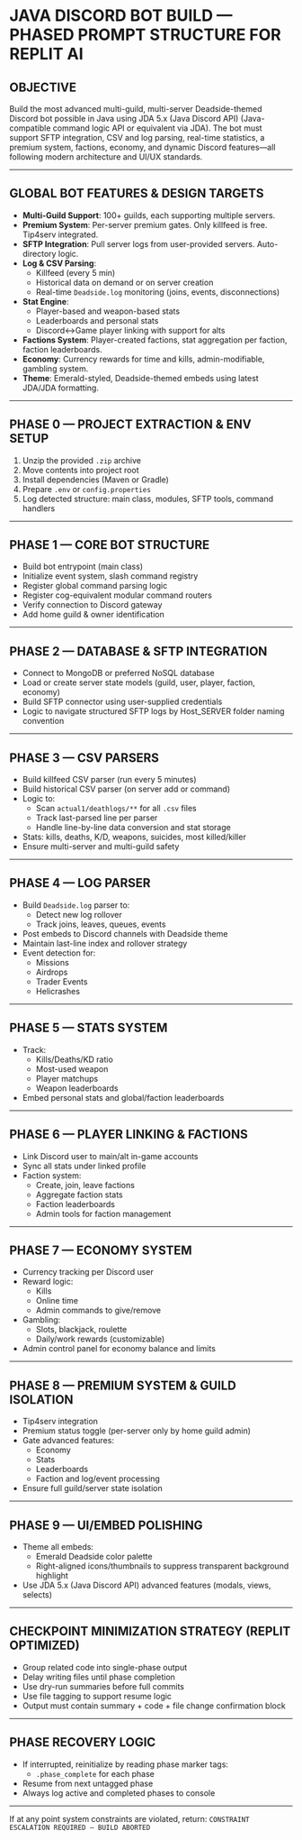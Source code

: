 # JAVA DISCORD BOT BUILD — PHASED PROMPT STRUCTURE FOR REPLIT AI

## OBJECTIVE
Build the most advanced multi-guild, multi-server Deadside-themed Discord bot possible in Java using JDA 5.x (Java Discord API) (Java-compatible command logic API or equivalent via JDA). The bot must support SFTP integration, CSV and log parsing, real-time statistics, a premium system, factions, economy, and dynamic Discord features—all following modern architecture and UI/UX standards.

---

## GLOBAL BOT FEATURES & DESIGN TARGETS

- **Multi-Guild Support**: 100+ guilds, each supporting multiple servers.
- **Premium System**: Per-server premium gates. Only killfeed is free. Tip4serv integrated.
- **SFTP Integration**: Pull server logs from user-provided servers. Auto-directory logic.
- **Log & CSV Parsing**:
  - Killfeed (every 5 min)
  - Historical data on demand or on server creation
  - Real-time `Deadside.log` monitoring (joins, events, disconnections)
- **Stat Engine**:
  - Player-based and weapon-based stats
  - Leaderboards and personal stats
  - Discord↔Game player linking with support for alts
- **Factions System**: Player-created factions, stat aggregation per faction, faction leaderboards.
- **Economy**: Currency rewards for time and kills, admin-modifiable, gambling system.
- **Theme**: Emerald-styled, Deadside-themed embeds using latest JDA/JDA formatting.

---

## PHASE 0 — PROJECT EXTRACTION & ENV SETUP

1. Unzip the provided `.zip` archive
2. Move contents into project root
3. Install dependencies (Maven or Gradle)
4. Prepare `.env` or `config.properties`
5. Log detected structure: main class, modules, SFTP tools, command handlers

---

## PHASE 1 — CORE BOT STRUCTURE

- Build bot entrypoint (main class)
- Initialize event system, slash command registry
- Register global command parsing logic
- Register cog-equivalent modular command routers
- Verify connection to Discord gateway
- Add home guild & owner identification

---

## PHASE 2 — DATABASE & SFTP INTEGRATION

- Connect to MongoDB or preferred NoSQL database
- Load or create server state models (guild, user, player, faction, economy)
- Build SFTP connector using user-supplied credentials
- Logic to navigate structured SFTP logs by Host_SERVER folder naming convention

---

## PHASE 3 — CSV PARSERS

- Build killfeed CSV parser (run every 5 minutes)
- Build historical CSV parser (on server add or command)
- Logic to:
  - Scan `actual1/deathlogs/**` for all `.csv` files
  - Track last-parsed line per parser
  - Handle line-by-line data conversion and stat storage
- Stats: kills, deaths, K/D, weapons, suicides, most killed/killer
- Ensure multi-server and multi-guild safety

---

## PHASE 4 — LOG PARSER

- Build `Deadside.log` parser to:
  - Detect new log rollover
  - Track joins, leaves, queues, events
- Post embeds to Discord channels with Deadside theme
- Maintain last-line index and rollover strategy
- Event detection for:
  - Missions
  - Airdrops
  - Trader Events
  - Helicrashes

---

## PHASE 5 — STATS SYSTEM

- Track:
  - Kills/Deaths/KD ratio
  - Most-used weapon
  - Player matchups
  - Weapon leaderboards
- Embed personal stats and global/faction leaderboards

---

## PHASE 6 — PLAYER LINKING & FACTIONS

- Link Discord user to main/alt in-game accounts
- Sync all stats under linked profile
- Faction system:
  - Create, join, leave factions
  - Aggregate faction stats
  - Faction leaderboards
  - Admin tools for faction management

---

## PHASE 7 — ECONOMY SYSTEM

- Currency tracking per Discord user
- Reward logic:
  - Kills
  - Online time
  - Admin commands to give/remove
- Gambling:
  - Slots, blackjack, roulette
  - Daily/work rewards (customizable)
- Admin control panel for economy balance and limits

---

## PHASE 8 — PREMIUM SYSTEM & GUILD ISOLATION

- Tip4serv integration
- Premium status toggle (per-server only by home guild admin)
- Gate advanced features:
  - Economy
  - Stats
  - Leaderboards
  - Faction and log/event processing
- Ensure full guild/server state isolation

---

## PHASE 9 — UI/EMBED POLISHING

- Theme all embeds:
  - Emerald Deadside color palette
  - Right-aligned icons/thumbnails to suppress transparent background highlight
- Use JDA 5.x (Java Discord API) advanced features (modals, views, selects)

---

## CHECKPOINT MINIMIZATION STRATEGY (REPLIT OPTIMIZED)

- Group related code into single-phase output
- Delay writing files until phase completion
- Use dry-run summaries before full commits
- Use file tagging to support resume logic
- Output must contain summary + code + file change confirmation block

---

## PHASE RECOVERY LOGIC

- If interrupted, reinitialize by reading phase marker tags:
  - `.phase_complete` for each phase
- Resume from next untagged phase
- Always log active and completed phases to console

---

If at any point system constraints are violated, return:
`CONSTRAINT ESCALATION REQUIRED — BUILD ABORTED`
